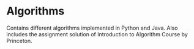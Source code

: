 # Algorithms
Contains different algorithms implemented in Python and Java. 
Also includes the assignment solution  of Introduction to Algorithm Course by Princeton. 
